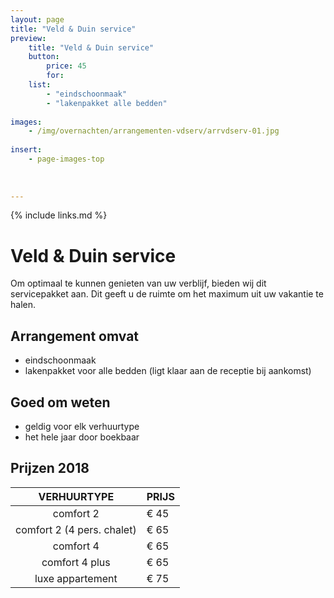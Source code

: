 ```yaml
---
layout: page
title: "Veld & Duin service"
preview: 
    title: "Veld & Duin service"
    button:
        price: 45
        for: 
    list:
        - "eindschoonmaak"
        - "lakenpakket alle bedden"
    
images:
    - /img/overnachten/arrangementen-vdserv/arrvdserv-01.jpg
    
insert:
    - page-images-top
    
    
    
---
```


{% include links.md %}


# Veld & Duin service

Om optimaal te kunnen genieten van uw verblijf, bieden wij dit servicepakket aan. Dit geeft u de ruimte om het maximum uit uw vakantie te halen.

## Arrangement omvat
- eindschoonmaak
- lakenpakket voor alle bedden (ligt klaar aan de receptie bij aankomst)

## Goed om weten
- geldig voor elk verhuurtype
- het hele jaar door boekbaar


## Prijzen 2018

VERHUURTYPE         | PRIJS
:------------------:|:-----------          
comfort 2           |€ 45 
comfort 2 (4 pers. chalet)|€ 65  
comfort 4           |€ 65         
comfort 4 plus      |€ 65  
luxe appartement    |€ 75         
        




